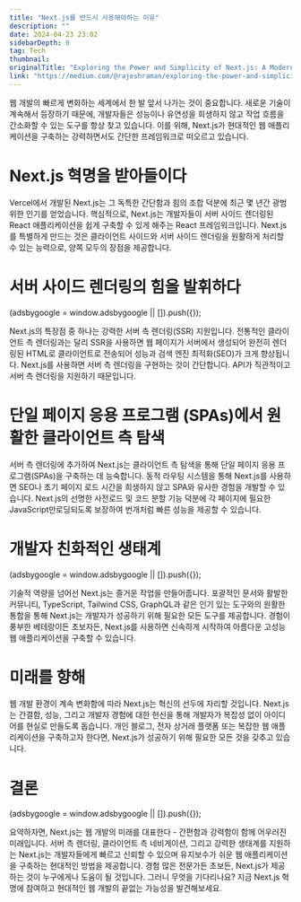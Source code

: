 ```yaml
---
title: "Next.js를 반드시 사용해야하는 이유"
description: ""
date: 2024-04-23 23:02
sidebarDepth: 0
tag: Tech
thumbnail: 
originalTitle: "Exploring the Power and Simplicity of Next.js: A Modern Approach to Web Development"
link: "https://medium.com/@rajeshraman/exploring-the-power-and-simplicity-of-next-js-a-modern-approach-to-web-development-27a6ad559553"
---
```



웹 개발의 빠르게 변화하는 세계에서 한 발 앞서 나가는 것이 중요합니다. 새로운 기술이 계속해서 등장하기 때문에, 개발자들은 성능이나 유연성을 희생하지 않고 작업 흐름을 간소화할 수 있는 도구를 항상 찾고 있습니다. 이를 위해, Next.js가 현대적인 웹 애플리케이션을 구축하는 강력하면서도 간단한 프레임워크로 떠오르고 있습니다.

# Next.js 혁명을 받아들이다

Vercel에서 개발된 Next.js는 그 독특한 간단함과 힘의 조합 덕분에 최근 몇 년간 광범위한 인기를 얻었습니다. 핵심적으로, Next.js는 개발자들이 서버 사이드 렌더링된 React 애플리케이션을 쉽게 구축할 수 있게 해주는 React 프레임워크입니다. Next.js를 특별하게 만드는 것은 클라이언트 사이드와 서버 사이드 렌더링을 원활하게 처리할 수 있는 능력으로, 양쪽 모두의 장점을 제공합니다.

# 서버 사이드 렌더링의 힘을 발휘하다

<!-- ui-log 수평형 -->
<ins class="adsbygoogle"
  style="display:block"
  data-ad-client="ca-pub-4877378276818686"
  data-ad-slot="9743150776"
  data-ad-format="auto"
  data-full-width-responsive="true"></ins>
<component is="script">
(adsbygoogle = window.adsbygoogle || []).push({});
</component>

Next.js의 특장점 중 하나는 강력한 서버 측 렌더링(SSR) 지원입니다. 전통적인 클라이언트 측 렌더링과는 달리 SSR을 사용하면 웹 페이지가 서버에서 생성되어 완전히 렌더링된 HTML로 클라이언트로 전송되어 성능과 검색 엔진 최적화(SEO)가 크게 향상됩니다. Next.js를 사용하면 서버 측 렌더링을 구현하는 것이 간단합니다. API가 직관적이고 서버 측 렌더링을 지원하기 때문입니다.

# 단일 페이지 응용 프로그램 (SPAs)에서 원활한 클라이언트 측 탐색

서버 측 렌더링에 추가하여 Next.js는 클라이언트 측 탐색을 통해 단일 페이지 응용 프로그램(SPAs)을 구축하는 데 능숙합니다. 동적 라우팅 시스템을 통해 Next.js를 사용하면 SEO나 초기 페이지 로드 시간을 희생하지 않고 SPA와 유사한 경험을 개발할 수 있습니다. Next.js의 선명한 사전로드 및 코드 분할 기능 덕분에 각 페이지에 필요한 JavaScript만로딩되도록 보장하여 번개처럼 빠른 성능을 제공할 수 있습니다.

# 개발자 친화적인 생태계

<!-- ui-log 수평형 -->
<ins class="adsbygoogle"
  style="display:block"
  data-ad-client="ca-pub-4877378276818686"
  data-ad-slot="9743150776"
  data-ad-format="auto"
  data-full-width-responsive="true"></ins>
<component is="script">
(adsbygoogle = window.adsbygoogle || []).push({});
</component>

기술적 역량을 넘어선 Next.js는 즐거운 작업을 만들어줍니다. 포괄적인 문서와 활발한 커뮤니티, TypeScript, Tailwind CSS, GraphQL과 같은 인기 있는 도구와의 원활한 통합을 통해 Next.js는 개발자가 성공하기 위해 필요한 모든 도구를 제공합니다. 경험이 풍부한 베테랑이든 초보자든, Next.js를 사용하면 신속하게 시작하여 아름다운 고성능 웹 애플리케이션을 구축할 수 있습니다.

# 미래를 향해

웹 개발 환경이 계속 변화함에 따라 Next.js는 혁신의 선두에 자리할 것입니다. Next.js는 간결함, 성능, 그리고 개발자 경험에 대한 헌신을 통해 개발자가 복잡성 없이 아이디어를 현실로 만들도록 돕습니다. 개인 블로그, 전자 상거래 플랫폼 또는 복잡한 웹 애플리케이션을 구축하고자 한다면, Next.js가 성공하기 위해 필요한 모든 것을 갖추고 있습니다.

# 결론

<!-- ui-log 수평형 -->
<ins class="adsbygoogle"
  style="display:block"
  data-ad-client="ca-pub-4877378276818686"
  data-ad-slot="9743150776"
  data-ad-format="auto"
  data-full-width-responsive="true"></ins>
<component is="script">
(adsbygoogle = window.adsbygoogle || []).push({});
</component>

요약하자면, Next.js는 웹 개발의 미래를 대표한다 - 간편함과 강력함이 함께 어우러진 미래입니다. 서버 측 렌더링, 클라이언트 측 네비게이션, 그리고 강력한 생태계를 지원하는 Next.js는 개발자들에게 빠르고 신뢰할 수 있으며 유지보수가 쉬운 웹 애플리케이션을 구축하는 현대적인 방법을 제공합니다. 경험 많은 전문가든 초보든, Next.js가 제공하는 것이 누구에게나 도움이 될 것입니다. 그러니 무엇을 기다리나요? 지금 Next.js 혁명에 참여하고 현대적인 웹 개발의 끝없는 가능성을 발견해보세요.